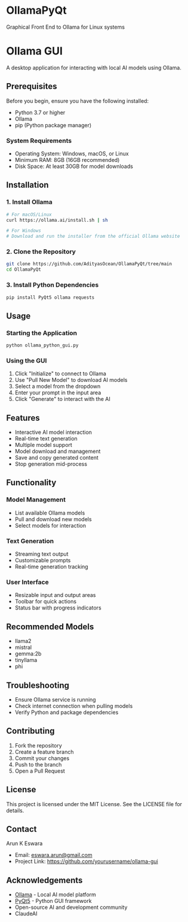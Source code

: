 # OllamaPyQt
Graphical Front End to Ollama for Linux systems

# Ollama GUI

A desktop application for interacting with local AI models using Ollama.

## Prerequisites

Before you begin, ensure you have the following installed:

- Python 3.7 or higher
- Ollama
- pip (Python package manager)

### System Requirements

- Operating System: Windows, macOS, or Linux
- Minimum RAM: 8GB (16GB recommended)
- Disk Space: At least 30GB for model downloads

## Installation

### 1. Install Ollama

```bash
# For macOS/Linux
curl https://ollama.ai/install.sh | sh

# For Windows
# Download and run the installer from the official Ollama website
```

### 2. Clone the Repository

```bash
git clone https://github.com/AdityasOcean/OllamaPyQt/tree/main
cd OllamaPyQt
```

### 3. Install Python Dependencies

```bash
pip install PyQt5 ollama requests
```

## Usage

### Starting the Application

```bash
python ollama_python_gui.py
```

### Using the GUI

1. Click "Initialize" to connect to Ollama
2. Use "Pull New Model" to download AI models
3. Select a model from the dropdown
4. Enter your prompt in the input area
5. Click "Generate" to interact with the AI

## Features

- Interactive AI model interaction
- Real-time text generation
- Multiple model support
- Model download and management
- Save and copy generated content
- Stop generation mid-process

## Functionality

### Model Management
- List available Ollama models
- Pull and download new models
- Select models for interaction

### Text Generation
- Streaming text output
- Customizable prompts
- Real-time generation tracking

### User Interface
- Resizable input and output areas
- Toolbar for quick actions
- Status bar with progress indicators

## Recommended Models

- llama2
- mistral
- gemma:2b
- tinyllama
- phi

## Troubleshooting

- Ensure Ollama service is running
- Check internet connection when pulling models
- Verify Python and package dependencies

## Contributing

1. Fork the repository
2. Create a feature branch
3. Commit your changes
4. Push to the branch
5. Open a Pull Request

## License

This project is licensed under the MIT License. See the LICENSE file for details.

## Contact

Arun K Eswara
- Email: eswara.arun@gmail.com
- Project Link: https://github.com/yourusername/ollama-gui

## Acknowledgements

- [Ollama](https://ollama.ai/) - Local AI model platform
- [PyQt5](https://www.riverbankcomputing.com/software/pyqt/) - Python GUI framework
- Open-source AI and development community
- ClaudeAI
